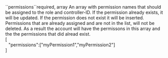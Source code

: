 <tr><td>``permissions``</td><td>required, array</td>
<td>An array with permission names that should be assigned to the role and controller-ID. If the permission already exists, it will be updated. If the permission does not
exist it will be inserted. Permissions that are already assigned and are not in the list, will not be deleted. As a result the account will have the permissons in this array and the 
the permissions that did alread exist.<br/>
<td> [
  <div style="padding-left:10px;">"permissions":["myPermission1","myPermission2"]</div>
  ]</td>
<td></td>
</tr>

 